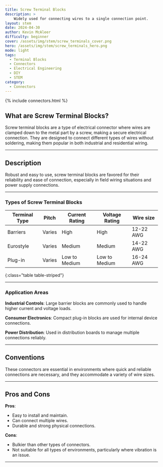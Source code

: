 ```yaml
---
title: Screw Terminal Blocks
description: >
    Widely used for connecting wires to a single connection point.
layout: stem
date: 2024-04-30
author: Kevin McAleer
difficulty: beginner
cover: /assets/img/stem/screw_terminals_cover.png
hero: /assets/img/stem/screw_terminals_hero.png
mode: light
tags:
  - Terminal Blocks
  - Connectors
  - Electrical Engineering
  - DIY
  - STEM
category:
  - Connectors
---
```


{% include connectors.html %}

## What are Screw Terminal Blocks?

Screw terminal blocks are a type of electrical connector where wires are clamped down to the metal part by a screw, making a secure electrical connection. They are designed to connect different types of wires without soldering, making them popular in both industrial and residential wiring.

---

## Description

Robust and easy to use, screw terminal blocks are favored for their reliability and ease of connection, especially in field wiring situations and power supply connections.

---

### Types of Screw Terminal Blocks

Terminal Type | Pitch  | Current Rating | Voltage Rating | Wire size
--------------|--------|----------------|----------------|----------
Barriers      | Varies | High           | High           | 12-22 AWG
Eurostyle     | Varies | Medium         | Medium         | 14-22 AWG
Plug-in       | Varies | Low to Medium  | Low to Medium  | 16-24 AWG
{:class="table table-striped"}

---

### Application Areas

**Industrial Controls**: Large barrier blocks are commonly used to handle higher current and voltage loads.

**Consumer Electronics**: Compact plug-in blocks are used for internal device connections.

**Power Distribution**: Used in distribution boards to manage multiple connections reliably.

---

## Conventions

These connectors are essential in environments where quick and reliable connections are necessary, and they accommodate a variety of wire sizes.

---

## Pros and Cons

**Pros**:
- Easy to install and maintain.
- Can connect multiple wires.
- Durable and strong physical connections.

**Cons**:
- Bulkier than other types of connectors.
- Not suitable for all types of environments, particularly where vibration is an issue.

---
